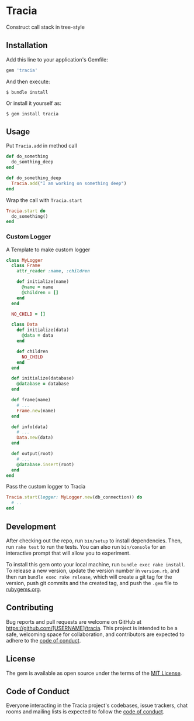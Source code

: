 # Tracia

Construct call stack in tree-style

## Installation

Add this line to your application's Gemfile:

```ruby
gem 'tracia'
```

And then execute:

    $ bundle install

Or install it yourself as:

    $ gem install tracia

## Usage

Put `Tracia.add` in method call

```ruby
def do_something
  do_somthing_deep
end

def do_something_deep
  Tracia.add("I am working on something deep")
end
```

Wrap the call with `Tracia.start`

```ruby
Tracia.start do
  do_something()
end
```

### Custom Logger

A Template to make custom logger

```ruby
class MyLogger
  class Frame
    attr_reader :name, :children

    def initialize(name)
      @name = name
      @children = []
    end
  end

  NO_CHILD = []

  class Data
    def initialize(data)
      @data = data
    end

    def children
      NO_CHILD
    end
  end

  def initialize(database)
    @database = database
  end

  def frame(name)
    # ...
    Frame.new(name)
  end

  def info(data)
    # ...
    Data.new(data)
  end

  def output(root)
    # ...
    @database.insert(root)
  end
end
```

Pass the custom logger to Tracia

```ruby
Tracia.start(logger: MyLogger.new(db_connection)) do
  # ..
end
```

## Development

After checking out the repo, run `bin/setup` to install dependencies. Then, run `rake test` to run the tests. You can also run `bin/console` for an interactive prompt that will allow you to experiment.

To install this gem onto your local machine, run `bundle exec rake install`. To release a new version, update the version number in `version.rb`, and then run `bundle exec rake release`, which will create a git tag for the version, push git commits and the created tag, and push the `.gem` file to [rubygems.org](https://rubygems.org).

## Contributing

Bug reports and pull requests are welcome on GitHub at https://github.com/[USERNAME]/tracia. This project is intended to be a safe, welcoming space for collaboration, and contributors are expected to adhere to the [code of conduct](https://github.com/[USERNAME]/tracia/blob/master/CODE_OF_CONDUCT.md).

## License

The gem is available as open source under the terms of the [MIT License](https://opensource.org/licenses/MIT).

## Code of Conduct

Everyone interacting in the Tracia project's codebases, issue trackers, chat rooms and mailing lists is expected to follow the [code of conduct](https://github.com/[USERNAME]/tracia/blob/master/CODE_OF_CONDUCT.md).
